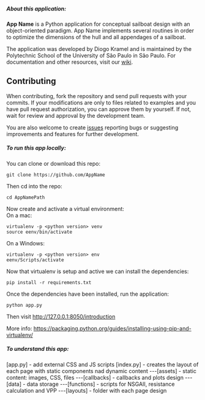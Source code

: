 ##### About this application:

**App Name** is a Python application for conceptual sailboat design with an object-oriented paradigm. App Name implements several routines in order to optimize the dimensions of the hull and all appendages of a sailboat. 

The application was developed by Diogo Kramel and is maintained by the Polytechnic School of the University of São Paulo in São Paulo. For documentation and other resources, visit our [wiki](https://github.com/AppName/wiki).

## Contributing

When contributing, fork the repository and send pull requests with your commits. If your modifications are only to files related to examples and you have pull request authorization, you can approve them by yourself. If not, wait for review and approval by the development team.

You are also welcome to create [issues](https://github.com/AppName/issues) reporting bugs or suggesting improvements and features for further development.

##### To run this app locally:

You can clone or download this repo:

```
git clone https://github.com/AppName
```

Then cd into the repo:

```
cd AppNamePath
```

Now create and activate a virtual environment:  
On a mac:

```
virtualenv -p <python version> venv
source eenv/bin/activate
```

On a Windows:

```
virtualenv -p <python version> env
eenv/Scripts/activate
```

Now that virtualenv is setup and active we can install the dependencies:

```
pip install -r requirements.txt
```

Once the dependencies have been installed, run the application:

```
python app.py
```

Then visit http://127.0.0.1:8050/introduction

More info: https://packaging.python.org/guides/installing-using-pip-and-virtualenv/

##### To understand this app:

[app.py] - add external CSS and JS scripts
[index.py] - creates the layout of each page with static components nad dynamic content
 ---[assets] - static content: images, CSS, files
 ---[callbacks] - callbacks and plots design
 ---[data] - data storage 
 ---[functions] - scripts for NSGAII, resistance calculation and VPP
 ---[layouts] - folder with each page design
 
